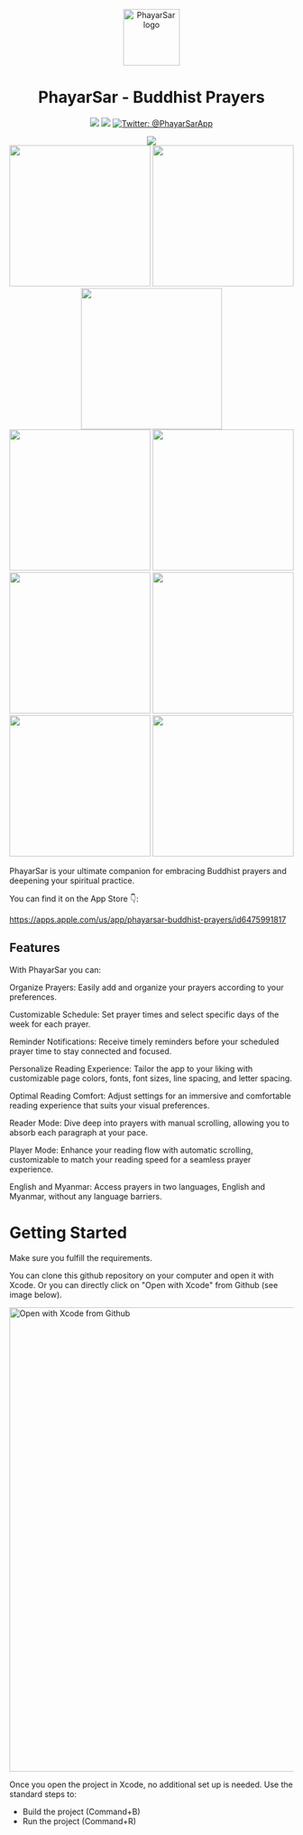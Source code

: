 <p align="center">
    <img src="./images/logo.png" alt="PhayarSar logo" width="100” maxHeight="100" />
</p>

<h1 align="center">PhayarSar - Buddhist Prayers</h1>

<p align="center">
    <img src="https://img.shields.io/badge/iOS-15+-blue.svg" />
    <img src="https://img.shields.io/badge/Swift-5.9-brightgreen.svg" />
    <a href="https://twitter.com/PhayarSarApp">
        <img src="https://img.shields.io/badge/Contact-@PhayarSarApp-lightgrey.svg?style=flat" alt="Twitter: @PhayarSarApp" />
    </a>
</p>

<div align="center">
  <img src="./images/cover.png" />
</div>

<div align="center">
  <img src="./images/6.5-01.png" width="250" />
  <img src="./images/6.5-02.png" width="250" />
  <img src="./images/6.5-03.png" width="250" />

</div>

<div align="center">
  <img src="./images/6.5-04.png" width="250" />
  <img src="./images/6.5-05.png" width="250" />
</div>

<div align="center">
  <img src="./images/6.5-06.png" width="250" />
  <img src="./images/6.5-07.png" width="250" />
</div>

<div align="center">
  <img src="./images/6.5-08.png" width="250" />
  <img src="./images/6.5-09.png" width="250" />
</div>
</div>


PhayarSar is your ultimate companion for embracing Buddhist prayers and deepening your spiritual practice.

You can find it on the App Store 👇:

https://apps.apple.com/us/app/phayarsar-buddhist-prayers/id6475991817

## Features
With PhayarSar you can:
  
  Organize Prayers: Easily add and organize your prayers according to your preferences.

Customizable Schedule: Set prayer times and select specific days of the week for each prayer.

Reminder Notifications: Receive timely reminders before your scheduled prayer time to stay connected and focused.

Personalize Reading Experience: Tailor the app to your liking with customizable page colors, fonts, font sizes, line spacing, and letter spacing.

Optimal Reading Comfort: Adjust settings for an immersive and comfortable reading experience that suits your visual preferences.

Reader Mode: Dive deep into prayers with manual scrolling, allowing you to absorb each paragraph at your pace.

Player Mode: Enhance your reading flow with automatic scrolling, customizable to match your reading speed for a seamless prayer experience.

English and Myanmar: Access prayers in two languages, English and Myanmar, without any language barriers.



# Getting Started
Make sure you fulfill the requirements. 

You can clone this github repository on your computer and open it with Xcode. Or you can directly click on "Open with Xcode" from Github (see image below).

<img width="822" alt="Open with Xcode from Github" src="./images/open-with-xcode.png">


Once you open the project in Xcode, no additional set up is needed. Use the standard steps to:
- Build the project (Command+B)
- Run the project (Command+R)

